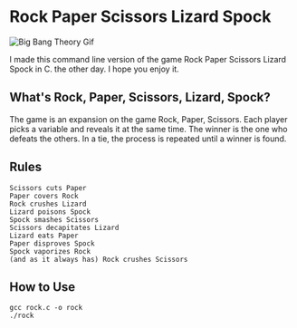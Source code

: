 # Rock Paper Scissors Lizard Spock
![Big Bang Theory Gif](https://media3.giphy.com/media/swTbdYziUJ8u4/giphy.gif)

I made this command line version of the game Rock Paper Scissors Lizard Spock in C. the other day. I hope you enjoy it.

## What's Rock, Paper, Scissors, Lizard, Spock?
The game is an expansion on the game Rock, Paper, Scissors. Each player picks a variable and reveals it at the same time. The winner is the one who defeats the others. In a tie, the process is repeated until a winner is found. 

## Rules

```
Scissors cuts Paper
Paper covers Rock
Rock crushes Lizard
Lizard poisons Spock
Spock smashes Scissors
Scissors decapitates Lizard
Lizard eats Paper
Paper disproves Spock
Spock vaporizes Rock
(and as it always has) Rock crushes Scissors
```
## How to Use
```
gcc rock.c -o rock
./rock
```
